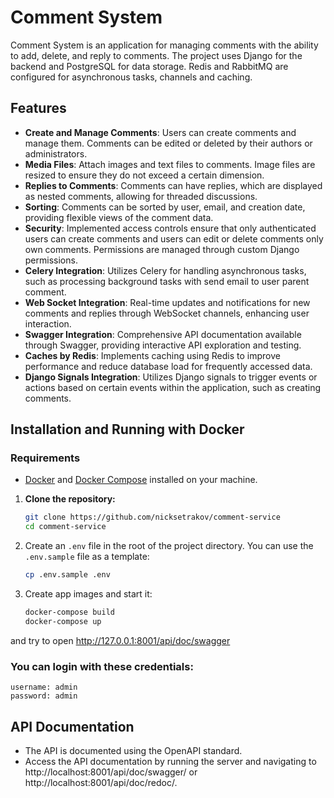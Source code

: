 # Comment System

Comment System is an application for managing comments with the ability to add, delete, and reply to comments. The project uses Django for the backend and PostgreSQL for data storage. Redis and RabbitMQ are configured for asynchronous tasks, channels and caching.

## Features

- **Create and Manage Comments**: Users can create comments and manage them. Comments can be edited or deleted by their authors or administrators.
- **Media Files**: Attach images and text files to comments. Image files are resized to ensure they do not exceed a certain dimension.
- **Replies to Comments**: Comments can have replies, which are displayed as nested comments, allowing for threaded discussions.
- **Sorting**: Comments can be sorted by user, email, and creation date, providing flexible views of the comment data.
- **Security**: Implemented access controls ensure that only authenticated users can create comments and users can edit or delete comments only own comments. Permissions are managed through custom Django permissions.
- **Celery Integration**: Utilizes Celery for handling asynchronous tasks, such as processing background tasks with send email to user parent comment.
- **Web Socket Integration**: Real-time updates and notifications for new comments and replies through WebSocket channels, enhancing user interaction.
- **Swagger Integration**: Comprehensive API documentation available through Swagger, providing interactive API exploration and testing.
- **Caches by Redis**: Implements caching using Redis to improve performance and reduce database load for frequently accessed data.
- **Django Signals Integration**: Utilizes Django signals to trigger events or actions based on certain events within the application, such as creating comments.


## Installation and Running with Docker

### Requirements

- [Docker](https://www.docker.com/get-started) and [Docker Compose](https://docs.docker.com/compose/install/) installed on your machine.



1. **Clone the repository:**

   ```sh
   git clone https://github.com/nicksetrakov/comment-service
   cd comment-service
   ```
   
2. Create an `.env` file in the root of the project directory. You can use the `.env.sample` file as a template:

   ```sh
   cp .env.sample .env
   ```
3. Create app images and start it:
   ```sh
   docker-compose build
   docker-compose up
   ```
and try to open http://127.0.0.1:8001/api/doc/swagger

### You can login with these credentials:
```
username: admin
password: admin
```

## API Documentation

- The API is documented using the OpenAPI standard.
- Access the API documentation by running the server and navigating to http://localhost:8001/api/doc/swagger/
  or http://localhost:8001/api/doc/redoc/.